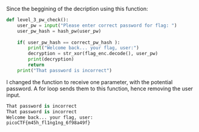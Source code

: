 Since the beggining of the decription using this function:

```python
def level_3_pw_check():
    user_pw = input("Please enter correct password for flag: ")
    user_pw_hash = hash_pw(user_pw)
    
    if( user_pw_hash == correct_pw_hash ):
        print("Welcome back... your flag, user:")
        decryption = str_xor(flag_enc.decode(), user_pw)
        print(decryption)
        return
    print("That password is incorrect")
```
I changed the function to receive one parameter, with the potential password. A for loop sends them to this function, hence removing the user input.

```python
That password is incorrect
That password is incorrect
Welcome back... your flag, user:
picoCTF{m45h_fl1ng1ng_6f98a49f}
```